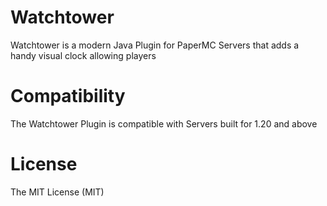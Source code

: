 # Watchtower

Watchtower is a modern Java Plugin for PaperMC Servers that adds a handy visual clock allowing players

# Compatibility

The Watchtower Plugin is compatible with Servers built for 1.20 and above

# License
The MIT License (MIT)